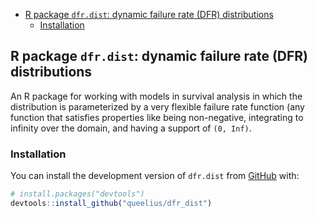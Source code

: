 
  - [R package `dfr.dist`: dynamic failure rate (DFR)
    distributions](#r-package-dfrdist-dynamic-failure-rate-dfr-distributions)
      - [Installation](#installation)

<!-- README.md is generated from README.Rmd. Please edit that file -->

## R package `dfr.dist`: dynamic failure rate (DFR) distributions

<!-- badges: start -->

<!-- badges: end -->

An R package for working with models in survival analysis in which the
distribution is parameterized by a very flexible failure rate function
(any function that satisfies properties like being non-negative,
integrating to infinity over the domain, and having a support of `(0,
Inf)`.

### Installation

You can install the development version of `dfr.dist` from
[GitHub](https://github.com/queelius/dfr_dist) with:

``` r
# install.packages("devtools")
devtools::install_github("queelius/dfr_dist")
```
